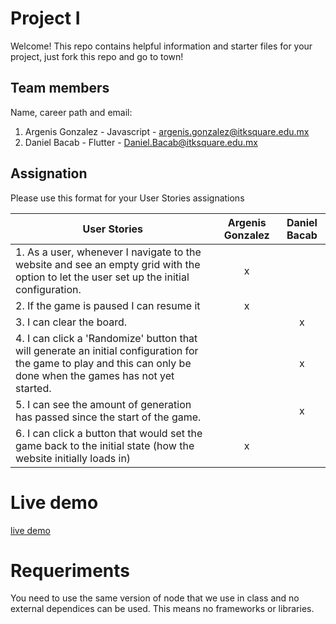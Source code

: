 # Project I

Welcome! This repo contains helpful information and starter files for your project, just fork this repo and go to town!

## Team members

Name, career path and email:

1. Argenis Gonzalez - Javascript - argenis.gonzalez@itksquare.edu.mx
2. Daniel Bacab - Flutter - Daniel.Bacab@itksquare.edu.mx


## Assignation 

Please use this format for your User Stories assignations


| User Stories     | Argenis Gonzalez| Daniel Bacab | 
| ---------------- | :--: | :--: |
| 1. As a user, whenever I navigate to the website and see an empty grid with the option to let the user set up the initial configuration. |  x  |      |
| 2. If the game is paused I can resume it |  x  |      |
| 3. I can clear the board. |     |  x  |
| 4. I can click a 'Randomize' button that will generate an initial configuration for the game to play and this can only be done when the games has not yet started.|     |  x  |
| 5. I can see the amount of generation has passed since the start of the game.|     |  x  |
| 6. I can click a button that would set the game back to the initial state (how the website initially loads in)|  x   |    |

# Live demo

[live demo](https://argenisgonzalez-ksquare.github.io/project2_conway/)

# Requeriments
You need to use the same version of node that we use in class and no external dependices can be used. This means no frameworks or libraries.

